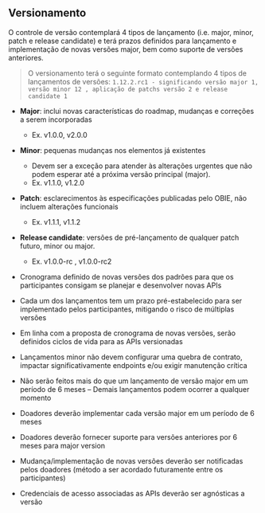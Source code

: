 ## Versionamento

O controle de versão contemplará 4 tipos de lançamento (i.e. major, minor, patch e release candidate) e terá
prazos definidos para lançamento e implementação de novas versões major, bem como suporte de versões anteriores.

> O versionamento terá o seguinte formato contemplando 4 tipos de lançamentos de versões:
`1.12.2.rc1 - significando versão major 1, versão minor 12 , aplicação de patchs versão 2 e release candidate 1 `

* **Major**: inclui novas características do roadmap, mudanças e correções a serem incorporadas
    - Ex. v1.0.0, v2.0.0
* **Minor**: pequenas mudanças nos elementos já existentes
    - Devem ser a exceção para atender às alterações urgentes que não podem esperar até a próxima versão principal (major).
    - Ex. v1.1.0, v1.2.0
* **Patch**: esclarecimentos às especificações publicadas pelo OBIE, não incluem alterações funcionais
    - Ex. v1.1.1, v1.1.2
* **Release candidate**: versões de pré-lançamento de qualquer patch futuro, minor ou major.
    - Ex. v1.0.0-rc , v1.0.0-rc2

* Cronograma definido de novas versões dos padrões para que os participantes consigam se planejar e desenvolver novas APIs
* Cada um dos lançamentos tem um prazo pré-estabelecido para ser implementado pelos participantes, mitigando o risco de múltiplas versões

* Em linha com a proposta de cronograma de novas versões, serão definidos ciclos de vida para as APIs versionadas
* Lançamentos minor não devem configurar uma quebra de contrato, impactar significativamente endpoints e/ou exigir manutenção crítica
* Não serão feitos mais do que um lançamento de versão major em um período de 6 meses
    – Demais lançamentos podem ocorrer a qualquer momento
* Doadores deverão implementar cada versão major em um período de 6 meses
* Doadores deverão fornecer suporte para versões anteriores por 6 meses para major version
* Mudança/implementação de novas versões deverão ser notificadas pelos doadores (método a ser acordado
futuramente entre os participantes)
* Credenciais de acesso associadas as APIs deverão ser agnósticas a versão

